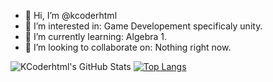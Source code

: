 - 👋 Hi, I’m @kcoderhtml
- 👀 I’m interested in: Game Developement specificaly unity.
- 🌱 I’m currently learning: Algebra 1.
- 💞️ I’m looking to collaborate on: Nothing right now.

![KCoderhtml's GitHub Stats](https://github-readme-stats.vercel.app/api?username=kcoderhtml&show_icons=true&title_color=fff&icon_color=79ff97&text_color=9f9f9f&bg_color=151515&count_private=true)
[![Top Langs](https://github-readme-stats.vercel.app/api/top-langs/?username=kcoderhtml&langs_count=8&layout=compact)](https://github.com/anuraghazra/github-readme-stats)
<!---
kcoderhtml/kcoderhtml is a ✨ special ✨ repository because its `README.md` (this file) appears on your GitHub profile.
You can click the Preview link to take a look at your changes.
--->
